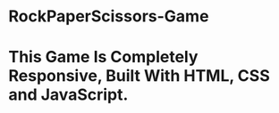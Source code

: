 # RockPaperScissors-Game
# This Game Is Completely Responsive, Built With HTML, CSS and JavaScript. 
